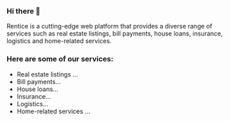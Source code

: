 ### Hi there 👋


Rentice is a cutting-edge web platform that provides a diverse range of services such as real estate listings, bill payments, house loans, insurance, logistics and home-related services.

### Here are some of our services:

- Real estate listings ...
- Bill payments...
- House loans...
- Insurance...
- Logistics...
- Home-related services ...

